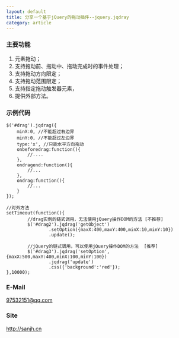```yaml
---
layout: default
title: 分享一个基于jQuery的拖动插件--jquery.jqdray
category: article
---
```


### 主要功能
1. 元素拖动；
2. 支持拖动前、拖动中、拖动完成时的事件处理；
3. 支持拖动方向限定；
4. 支持拖动范围限定；
5. 支持指定拖动触发器元素，
6. 提供外部方法。

### 示例代码
	$('#drag').jqdrag({
		minX:0, //不能超过右边界
		minY:0, //不能超过左边界
		type:'x', //只能水平方向拖动
		onbeforedrag:function(){
			//....
		},
		ondragend:function(){
			//...
		},
		ondrag:function(){
			//...
		}
	});

	//对外方法
	setTimeout(function(){
        	//drag实例的链式调用，无法使用jQuery操作DOM的方法 [不推荐]
        	$('#drag2').jqdrag('getObject')
                	.setOption({maxX:400,maxY:400,minX:10,minY:10})
                	.update();

        	//jQuery的链式调用，可以使用jQuery操作DOM的方法  [推荐]
        	$('#drag3').jqdrag('setOption',{maxX:500,maxY:400,minX:100,minY:100})
                   	.jqdrag('update')
                   	.css({'background':'red'});
	},10000);

### E-Mail
  97532151@qq.com

### Site
  http://sanjh.cn
